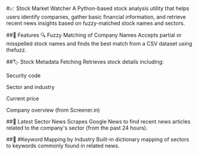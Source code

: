 #📈  Stock Market Watcher A Python-based stock analysis utility that helps users identify companies, gather basic financial information, and retrieve recent news insights based on fuzzy-matched stock names and sectors.

##🚀 Features 🔍 Fuzzy Matching of Company Names Accepts partial or misspelled stock names and finds the best match from a CSV dataset using thefuzz.

##🏷️  Stock Metadata Fetching Retrieves stock details including:

Security code

Sector and industry

Current price

Company overview (from Screener.in)

##📰  Latest Sector News Scrapes Google News to find recent news articles related to the company's sector (from the past 24 hours).

##🧠  #Keyword Mapping by Industry Built-in dictionary mapping of sectors to keywords commonly found in related news.

